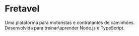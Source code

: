# Fretavel
Uma plataforma para motoristas e contratantes de caminhões. Desenvolvida para treinar\aprender Node.js e TypeScript.
